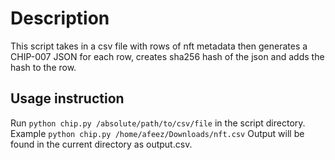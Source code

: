 # Description

This script takes in a csv file with rows of nft metadata then generates a CHIP-007 JSON for each row, creates sha256 hash of the json and adds the hash to the row.

## Usage instruction

Run `python chip.py /absolute/path/to/csv/file` in the script directory.
Example `python chip.py /home/afeez/Downloads/nft.csv`
Output will be found in the current directory as output.csv.
